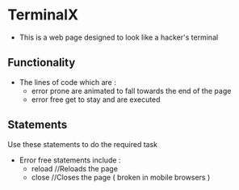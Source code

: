 # TerminalX 
- This is a web page designed to look like a hacker's terminal
## Functionality
- The lines of code which are :
  - error prone are animated to fall towards the end of the page
  - error free get to stay and are executed
## Statements
Use these statements to do the required task
- Error free statements include :
  - reload //Reloads the page 
  - close //Closes the page ( broken in mobile browsers )

